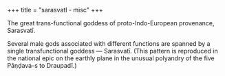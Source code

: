 +++
title = "sarasvatI - misc"
+++

The great trans-functional goddess of proto-Indo-European provenance, Sarasvatī.

Several male gods associated with different functions are spanned by a single transfunctional goddess — Sarasvatī. (This pattern is reproduced in the national epic on the earthly plane in the unusual polyandry of the five Pāṇḍava-s to Draupadī.)


